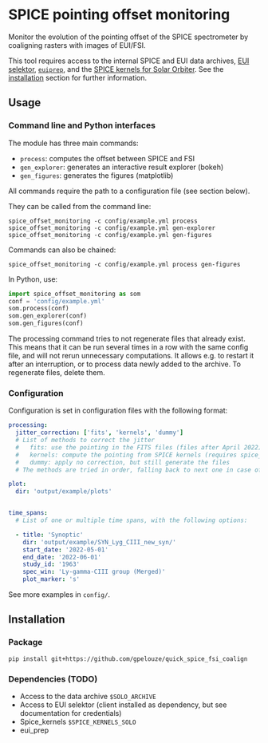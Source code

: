 # SPICE pointing offset monitoring

Monitor the evolution of the pointing offset of the SPICE spectrometer by
coaligning rasters with images of EUI/FSI.

This tool requires access to the internal SPICE and EUI data archives,
[EUI selektor], [`euiprep`], and the [SPICE kernels for Solar
Orbiter][solo-spice-kernels]. See the [installation](#installation) section
for further information.

[EUI selektor]: https://www.sidc.be/EUI/data_internal/selektor/
[`euiprep`]: https://gitlab-as.oma.be/SIDC/SpaceInstruments/eui/
[solo-spice-kernels]: https://www.cosmos.esa.int/web/spice/solar-orbiter


## Usage

### Command line and Python interfaces

The module has three main commands:

- `process`: computes the offset between SPICE and FSI
- `gen_explorer`: generates an interactive result explorer (bokeh)
- `gen_figures`: generates the figures (matplotlib)

All commands require the path to a configuration file (see section below).

They can be called from the command line:

```shell
spice_offset_monitoring -c config/example.yml process
spice_offset_monitoring -c config/example.yml gen-explorer
spice_offset_monitoring -c config/example.yml gen-figures
```

Commands can also be chained:

```shell
spice_offset_monitoring -c config/example.yml process gen-figures
```

In Python, use:

```python
import spice_offset_monitoring as som
conf = 'config/example.yml'
som.process(conf)
som.gen_explorer(conf)
som.gen_figures(conf)
```

The processing command tries to not regenerate files that already exist. This
means that it can be run several times in a row with the same config file, and
will not rerun unnecessary computations. It allows e.g. to restart it after an
interruption, or to process data newly added to the archive. To regenerate
files, delete them.


### Configuration

Configuration is set in configuration files with the following format:

```yaml
processing:
  jitter_correction: ['fits', 'kernels', 'dummy']
  # List of methods to correct the jitter
  #   fits: use the pointing in the FITS files (files after April 2022)
  #   kernels: compute the pointing from SPICE kernels (requires spice_stew)
  #   dummy: apply no correction, but still generate the files
  # The methods are tried in order, falling back to next one in case of failure

plot:
  dir: 'output/example/plots'


time_spans:
  # List of one or multiple time spans, with the following options:

  - title: 'Synoptic'
    dir: 'output/example/SYN_Lyg_CIII_new_syn/'
    start_date: '2022-05-01'
    end_date: '2022-06-01'
    study_id: '1963'
    spec_win: 'Ly-gamma-CIII group (Merged)'
    plot_marker: 's'
```

See more examples in `config/`.

## Installation

### Package

```shell
pip install git+https://github.com/gpelouze/quick_spice_fsi_coalign
```

### Dependencies (TODO)

- Access to the data archive `$SOLO_ARCHIVE`
- Access to EUI selektor (client installed as dependency, but see documentation
  for credentials)
- Spice_kernels `$SPICE_KERNELS_SOLO`
- eui_prep
